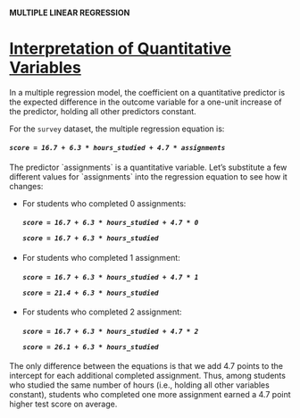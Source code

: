#### MULTIPLE LINEAR REGRESSION

# [Interpretation of Quantitative Variables](https://www.codecademy.com/courses/linear-regression-mssp/lessons/stats-multiple-linear-regression/exercises/interpretation-of-quantitative-variables)

In a multiple regression model, the coefficient on a quantitative predictor is the expected difference in the outcome variable for a one-unit increase of the predictor, 
holding all other predictors constant.

For the `survey` dataset, the multiple regression equation is:
<h4>
    <p><em><code>score = 16.7 + 6.3 * hours_studied + 4.7 * assignments</code></em></p>
</h4>
The predictor `assignments` is a quantitative variable. 
Let’s substitute a few different values for `assignments` into the regression equation to see how it changes:
<ul>
    <li>
        For students who completed 0 assignments:
        <h4>
            <p>
                <em>
                    <code>score = 16.7 + 6.3 * hours_studied + 4.7 * 0</code>
                </em>
            </p>
            <p>
                <em>
                    <code>score = 16.7 + 6.3 * hours_studied</code>
                </em>
            </p>
        </h4>
    </li>
    <li>
        For students who completed 1 assignment:
        <h4>
            <p>
                <em>
                    <code>score = 16.7 + 6.3 * hours_studied + 4.7 * 1</code>
                </em>
            </p>
            <p>
                <em>
                    <code>score = 21.4 + 6.3 * hours_studied</code>
                </em>
            </p>
        </h4>
    </li>
    <li>
        For students who completed 2 assignment:
        <h4>
            <p>
                <em>
                    <code>score = 16.7 + 6.3 * hours_studied + 4.7 * 2</code>
                </em>
            </p>
            <p>
                <em>
                    <code>score = 26.1 + 6.3 * hours_studied</code>
                </em>
            </p>
        </h4>
    </li>
</ul>

The only difference between the equations is that we add 4.7 points to the intercept for each additional completed assignment. 
Thus, among students who studied the same number of hours (i.e., holding all other variables constant), 
students who completed one more assignment earned a 4.7 point higher test score on average.
